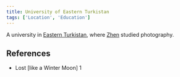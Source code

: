 ```yaml
---
title: University of Eastern Turkistan
tags: ['Location', 'Education']
---
```

A university in [Eastern Turkistan](/_wiki/eastern-turkistan.md), where [Zhen](/_wiki/zhen.md) studied photography.

## References
- Lost \[like a Winter Moon\] 1
